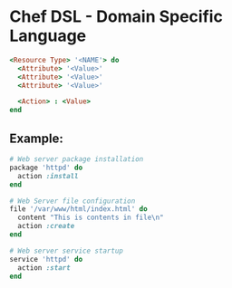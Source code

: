 # Chef DSL - Domain Specific Language

```ruby
<Resource Type> '<NAME'> do
  <Attribute> '<Value>'
  <Attribute> '<Value>'
  <Attribute> '<Value>'

  <Action> : <Value>
end
```

## Example:

```ruby
# Web server package installation
package 'httpd' do
  action :install
end

# Web Server file configuration
file '/var/www/html/index.html' do
  content "This is contents in file\n"
  action :create
end

# Web server service startup
service 'httpd' do
  action :start
end
```
